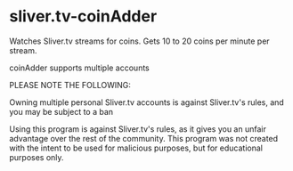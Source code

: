 # sliver.tv-coinAdder
Watches Sliver.tv streams for coins. Gets 10 to 20 coins per minute per stream.

coinAdder supports multiple accounts


PLEASE NOTE THE FOLLOWING:

Owning multiple personal Sliver.tv accounts is against Sliver.tv's rules, and you may be subject to a ban

Using this program is against Sliver.tv's rules, as it gives you an unfair advantage over the rest of the community. This program was not created with the intent to be used for malicious purposes, but for educational purposes only.
